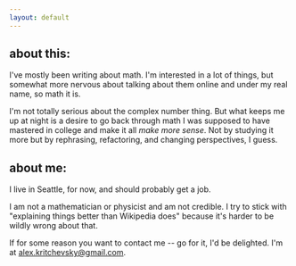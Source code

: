 ```yaml
---
layout: default
---
```


## about this:

I've mostly been writing about math. I'm interested in a lot of things, but somewhat more nervous about talking about them online and under my real name, so math it is.

I'm not totally serious about the complex number thing. But what keeps me up at night is a desire to go back through math I was supposed to have mastered in college and make it all _make more sense_. Not by studying it more but by rephrasing, refactoring, and changing perspectives, I guess.

## about me:

I live in Seattle, for now, and should probably get a job.

I am not a mathematician or physicist and am not credible. I try to stick with "explaining things better than Wikipedia does" because it's harder to be wildly wrong about that.

If for some reason you want to contact me -- go for it, I'd be delighted. I'm at alex.kritchevsky@gmail.com.